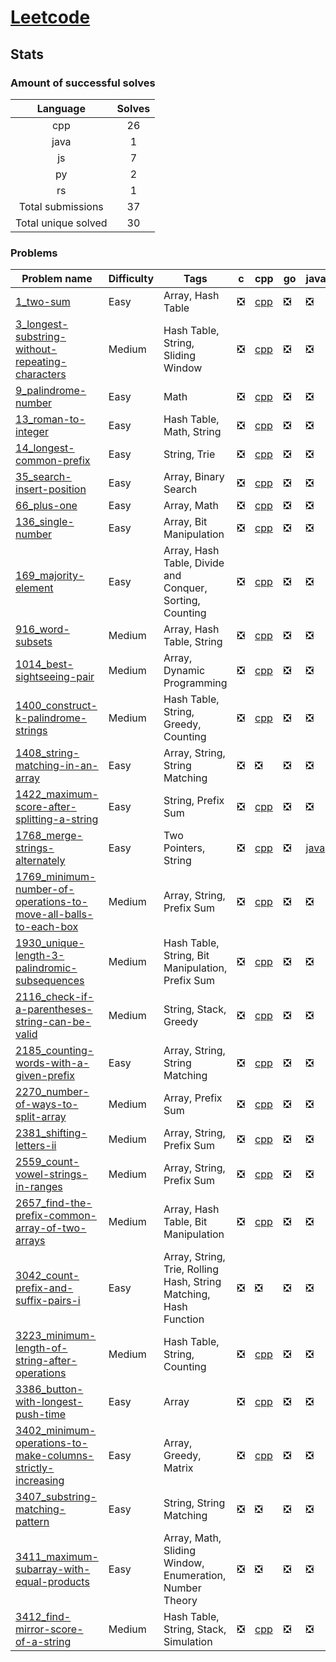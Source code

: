 # [Leetcode](https://leetcode.com/u/hamzahossain/)

## Stats

### Amount of successful solves

|       Language      | Solves |
| :-----------------: | :----: |
|         cpp         |   26   |
|         java        |    1   |
|          js         |    7   |
|          py         |    2   |
|          rs         |    1   |
|  Total submissions  |   37   |
| Total unique solved |   30   |

### Problems

| Problem name                                                                                                                                                | Difficulty | Tags                                                              | c | cpp                                                                                                                                                                    | go | java                                                                                                    | js                                                                                                                  | kt | lua | py                                                                                                                      | rs                                                                                                | swift |
| ----------------------------------------------------------------------------------------------------------------------------------------------------------- | ---------- | ----------------------------------------------------------------- | - | ---------------------------------------------------------------------------------------------------------------------------------------------------------------------- | -- | ------------------------------------------------------------------------------------------------------- | ------------------------------------------------------------------------------------------------------------------- | -- | --- | ----------------------------------------------------------------------------------------------------------------------- | ------------------------------------------------------------------------------------------------- | ----- |
| [1_two-sum](https://leetcode.com/problems/two-sum)                                                                                                          | Easy       | Array, Hash Table                                                 | ❎ | [cpp](<../../solves/leetcode/1_two-sum/CPP 1_two-sum.cpp>)                                                                                                             | ❎  | ❎                                                                                                       | [js](<../../solves/leetcode/1_two-sum/JS 1_two-sum.js>)                                                             | ❎  | ❎   | ❎                                                                                                                       | ❎                                                                                                 | ❎     |
| [3_longest-substring-without-repeating-characters](https://leetcode.com/problems/longest-substring-without-repeating-characters)                            | Medium     | Hash Table, String, Sliding Window                                | ❎ | [cpp](<../../solves/leetcode/3_longest-substring-without-repeating-characters/CPP 3_longest-substring-without-repeating-characters.cpp>)                               | ❎  | ❎                                                                                                       | ❎                                                                                                                   | ❎  | ❎   | ❎                                                                                                                       | ❎                                                                                                 | ❎     |
| [9_palindrome-number](https://leetcode.com/problems/palindrome-number)                                                                                      | Easy       | Math                                                              | ❎ | [cpp](<../../solves/leetcode/9_palindrome-number/CPP 9_palindrome-number.cpp>)                                                                                         | ❎  | ❎                                                                                                       | ❎                                                                                                                   | ❎  | ❎   | ❎                                                                                                                       | ❎                                                                                                 | ❎     |
| [13_roman-to-integer](https://leetcode.com/problems/roman-to-integer)                                                                                       | Easy       | Hash Table, Math, String                                          | ❎ | [cpp](<../../solves/leetcode/13_roman-to-integer/CPP 13_roman-to-integer.cpp>)                                                                                         | ❎  | ❎                                                                                                       | ❎                                                                                                                   | ❎  | ❎   | ❎                                                                                                                       | ❎                                                                                                 | ❎     |
| [14_longest-common-prefix](https://leetcode.com/problems/longest-common-prefix)                                                                             | Easy       | String, Trie                                                      | ❎ | [cpp](<../../solves/leetcode/14_longest-common-prefix/CPP 14_longest-common-prefix.cpp>)                                                                               | ❎  | ❎                                                                                                       | ❎                                                                                                                   | ❎  | ❎   | ❎                                                                                                                       | ❎                                                                                                 | ❎     |
| [35_search-insert-position](https://leetcode.com/problems/search-insert-position)                                                                           | Easy       | Array, Binary Search                                              | ❎ | [cpp](<../../solves/leetcode/35_search-insert-position/CPP 35_search-insert-position.cpp>)                                                                             | ❎  | ❎                                                                                                       | ❎                                                                                                                   | ❎  | ❎   | ❎                                                                                                                       | ❎                                                                                                 | ❎     |
| [66_plus-one](https://leetcode.com/problems/plus-one)                                                                                                       | Easy       | Array, Math                                                       | ❎ | [cpp](<../../solves/leetcode/66_plus-one/CPP 66_plus-one.cpp>)                                                                                                         | ❎  | ❎                                                                                                       | ❎                                                                                                                   | ❎  | ❎   | ❎                                                                                                                       | ❎                                                                                                 | ❎     |
| [136_single-number](https://leetcode.com/problems/single-number)                                                                                            | Easy       | Array, Bit Manipulation                                           | ❎ | [cpp](<../../solves/leetcode/136_single-number/CPP 136_single-number.cpp>)                                                                                             | ❎  | ❎                                                                                                       | ❎                                                                                                                   | ❎  | ❎   | ❎                                                                                                                       | ❎                                                                                                 | ❎     |
| [169_majority-element](https://leetcode.com/problems/majority-element)                                                                                      | Easy       | Array, Hash Table, Divide and Conquer, Sorting, Counting          | ❎ | [cpp](<../../solves/leetcode/169_majority-element/CPP 169_majority-element.cpp>)                                                                                       | ❎  | ❎                                                                                                       | ❎                                                                                                                   | ❎  | ❎   | ❎                                                                                                                       | ❎                                                                                                 | ❎     |
| [916_word-subsets](https://leetcode.com/problems/word-subsets)                                                                                              | Medium     | Array, Hash Table, String                                         | ❎ | [cpp](<../../solves/leetcode/916_word-subsets/CPP 916_word-subsets.cpp>)                                                                                               | ❎  | ❎                                                                                                       | ❎                                                                                                                   | ❎  | ❎   | ❎                                                                                                                       | ❎                                                                                                 | ❎     |
| [1014_best-sightseeing-pair](https://leetcode.com/problems/best-sightseeing-pair)                                                                           | Medium     | Array, Dynamic Programming                                        | ❎ | [cpp](<../../solves/leetcode/1014_best-sightseeing-pair/CPP 1014_best-sightseeing-pair.cpp>)                                                                           | ❎  | ❎                                                                                                       | ❎                                                                                                                   | ❎  | ❎   | ❎                                                                                                                       | ❎                                                                                                 | ❎     |
| [1400_construct-k-palindrome-strings](https://leetcode.com/problems/construct-k-palindrome-strings)                                                         | Medium     | Hash Table, String, Greedy, Counting                              | ❎ | [cpp](<../../solves/leetcode/1400_construct-k-palindrome-strings/CPP 1400_construct-k-palindrome-strings.cpp>)                                                         | ❎  | ❎                                                                                                       | ❎                                                                                                                   | ❎  | ❎   | ❎                                                                                                                       | ❎                                                                                                 | ❎     |
| [1408_string-matching-in-an-array](https://leetcode.com/problems/string-matching-in-an-array)                                                               | Easy       | Array, String, String Matching                                    | ❎ | ❎                                                                                                                                                                      | ❎  | ❎                                                                                                       | [js](<../../solves/leetcode/1408_string-matching-in-an-array/JS 1408_string-matching-in-an-array.js>)               | ❎  | ❎   | ❎                                                                                                                       | ❎                                                                                                 | ❎     |
| [1422_maximum-score-after-splitting-a-string](https://leetcode.com/problems/maximum-score-after-splitting-a-string)                                         | Easy       | String, Prefix Sum                                                | ❎ | [cpp](<../../solves/leetcode/1422_maximum-score-after-splitting-a-string/CPP 1422_maximum-score-after-splitting-a-string.cpp>)                                         | ❎  | ❎                                                                                                       | ❎                                                                                                                   | ❎  | ❎   | ❎                                                                                                                       | ❎                                                                                                 | ❎     |
| [1768_merge-strings-alternately](https://leetcode.com/problems/merge-strings-alternately)                                                                   | Easy       | Two Pointers, String                                              | ❎ | [cpp](<../../solves/leetcode/1768_merge-strings-alternately/CPP 1768_merge-strings-alternately.cpp>)                                                                   | ❎  | [java](<../../solves/leetcode/1768_merge-strings-alternately/JAVA 1768_merge-strings-alternately.java>) | [js](<../../solves/leetcode/1768_merge-strings-alternately/JS 1768_merge-strings-alternately.js>)                   | ❎  | ❎   | [py](<../../solves/leetcode/1768_merge-strings-alternately/PY 1768_merge-strings-alternately.py>)                       | [rs](<../../solves/leetcode/1768_merge-strings-alternately/RS 1768_merge-strings-alternately.rs>) | ❎     |
| [1769_minimum-number-of-operations-to-move-all-balls-to-each-box](https://leetcode.com/problems/minimum-number-of-operations-to-move-all-balls-to-each-box) | Medium     | Array, String, Prefix Sum                                         | ❎ | [cpp](<../../solves/leetcode/1769_minimum-number-of-operations-to-move-all-balls-to-each-box/CPP 1769_minimum-number-of-operations-to-move-all-balls-to-each-box.cpp>) | ❎  | ❎                                                                                                       | ❎                                                                                                                   | ❎  | ❎   | ❎                                                                                                                       | ❎                                                                                                 | ❎     |
| [1930_unique-length-3-palindromic-subsequences](https://leetcode.com/problems/unique-length-3-palindromic-subsequences)                                     | Medium     | Hash Table, String, Bit Manipulation, Prefix Sum                  | ❎ | [cpp](<../../solves/leetcode/1930_unique-length-3-palindromic-subsequences/CPP 1930_unique-length-3-palindromic-subsequences.cpp>)                                     | ❎  | ❎                                                                                                       | ❎                                                                                                                   | ❎  | ❎   | ❎                                                                                                                       | ❎                                                                                                 | ❎     |
| [2116_check-if-a-parentheses-string-can-be-valid](https://leetcode.com/problems/check-if-a-parentheses-string-can-be-valid)                                 | Medium     | String, Stack, Greedy                                             | ❎ | [cpp](<../../solves/leetcode/2116_check-if-a-parentheses-string-can-be-valid/CPP 2116_check-if-a-parentheses-string-can-be-valid.cpp>)                                 | ❎  | ❎                                                                                                       | ❎                                                                                                                   | ❎  | ❎   | ❎                                                                                                                       | ❎                                                                                                 | ❎     |
| [2185_counting-words-with-a-given-prefix](https://leetcode.com/problems/counting-words-with-a-given-prefix)                                                 | Easy       | Array, String, String Matching                                    | ❎ | [cpp](<../../solves/leetcode/2185_counting-words-with-a-given-prefix/CPP 2185_counting-words-with-a-given-prefix.cpp>)                                                 | ❎  | ❎                                                                                                       | [js](<../../solves/leetcode/2185_counting-words-with-a-given-prefix/JS 2185_counting-words-with-a-given-prefix.js>) | ❎  | ❎   | ❎                                                                                                                       | ❎                                                                                                 | ❎     |
| [2270_number-of-ways-to-split-array](https://leetcode.com/problems/number-of-ways-to-split-array)                                                           | Medium     | Array, Prefix Sum                                                 | ❎ | [cpp](<../../solves/leetcode/2270_number-of-ways-to-split-array/CPP 2270_number-of-ways-to-split-array.cpp>)                                                           | ❎  | ❎                                                                                                       | ❎                                                                                                                   | ❎  | ❎   | ❎                                                                                                                       | ❎                                                                                                 | ❎     |
| [2381_shifting-letters-ii](https://leetcode.com/problems/shifting-letters-ii)                                                                               | Medium     | Array, String, Prefix Sum                                         | ❎ | [cpp](<../../solves/leetcode/2381_shifting-letters-ii/CPP 2381_shifting-letters-ii.cpp>)                                                                               | ❎  | ❎                                                                                                       | ❎                                                                                                                   | ❎  | ❎   | ❎                                                                                                                       | ❎                                                                                                 | ❎     |
| [2559_count-vowel-strings-in-ranges](https://leetcode.com/problems/count-vowel-strings-in-ranges)                                                           | Medium     | Array, String, Prefix Sum                                         | ❎ | [cpp](<../../solves/leetcode/2559_count-vowel-strings-in-ranges/CPP 2559_count-vowel-strings-in-ranges.cpp>)                                                           | ❎  | ❎                                                                                                       | ❎                                                                                                                   | ❎  | ❎   | ❎                                                                                                                       | ❎                                                                                                 | ❎     |
| [2657_find-the-prefix-common-array-of-two-arrays](https://leetcode.com/problems/find-the-prefix-common-array-of-two-arrays)                                 | Medium     | Array, Hash Table, Bit Manipulation                               | ❎ | [cpp](<../../solves/leetcode/2657_find-the-prefix-common-array-of-two-arrays/CPP 2657_find-the-prefix-common-array-of-two-arrays.cpp>)                                 | ❎  | ❎                                                                                                       | ❎                                                                                                                   | ❎  | ❎   | ❎                                                                                                                       | ❎                                                                                                 | ❎     |
| [3042_count-prefix-and-suffix-pairs-i](https://leetcode.com/problems/count-prefix-and-suffix-pairs-i)                                                       | Easy       | Array, String, Trie, Rolling Hash, String Matching, Hash Function | ❎ | ❎                                                                                                                                                                      | ❎  | ❎                                                                                                       | [js](<../../solves/leetcode/3042_count-prefix-and-suffix-pairs-i/JS 3042_count-prefix-and-suffix-pairs-i.js>)       | ❎  | ❎   | ❎                                                                                                                       | ❎                                                                                                 | ❎     |
| [3223_minimum-length-of-string-after-operations](https://leetcode.com/problems/minimum-length-of-string-after-operations)                                   | Medium     | Hash Table, String, Counting                                      | ❎ | [cpp](<../../solves/leetcode/3223_minimum-length-of-string-after-operations/CPP 3223_minimum-length-of-string-after-operations.cpp>)                                   | ❎  | ❎                                                                                                       | ❎                                                                                                                   | ❎  | ❎   | ❎                                                                                                                       | ❎                                                                                                 | ❎     |
| [3386_button-with-longest-push-time](https://leetcode.com/problems/button-with-longest-push-time)                                                           | Easy       | Array                                                             | ❎ | [cpp](<../../solves/leetcode/3386_button-with-longest-push-time/CPP 3386_button-with-longest-push-time.cpp>)                                                           | ❎  | ❎                                                                                                       | [js](<../../solves/leetcode/3386_button-with-longest-push-time/JS 3386_button-with-longest-push-time.js>)           | ❎  | ❎   | ❎                                                                                                                       | ❎                                                                                                 | ❎     |
| [3402_minimum-operations-to-make-columns-strictly-increasing](https://leetcode.com/problems/minimum-operations-to-make-columns-strictly-increasing)         | Easy       | Array, Greedy, Matrix                                             | ❎ | [cpp](<../../solves/leetcode/3402_minimum-operations-to-make-columns-strictly-increasing/CPP 3402_minimum-operations-to-make-columns-strictly-increasing.cpp>)         | ❎  | ❎                                                                                                       | ❎                                                                                                                   | ❎  | ❎   | ❎                                                                                                                       | ❎                                                                                                 | ❎     |
| [3407_substring-matching-pattern](https://leetcode.com/problems/substring-matching-pattern)                                                                 | Easy       | String, String Matching                                           | ❎ | ❎                                                                                                                                                                      | ❎  | ❎                                                                                                       | [js](<../../solves/leetcode/3407_substring-matching-pattern/JS 3407_substring-matching-pattern.js>)                 | ❎  | ❎   | ❎                                                                                                                       | ❎                                                                                                 | ❎     |
| [3411_maximum-subarray-with-equal-products](https://leetcode.com/problems/maximum-subarray-with-equal-products)                                             | Easy       | Array, Math, Sliding Window, Enumeration, Number Theory           | ❎ | ❎                                                                                                                                                                      | ❎  | ❎                                                                                                       | ❎                                                                                                                   | ❎  | ❎   | [py](<../../solves/leetcode/3411_maximum-subarray-with-equal-products/PY 3411_maximum-subarray-with-equal-products.py>) | ❎                                                                                                 | ❎     |
| [3412_find-mirror-score-of-a-string](https://leetcode.com/problems/find-mirror-score-of-a-string)                                                           | Medium     | Hash Table, String, Stack, Simulation                             | ❎ | [cpp](<../../solves/leetcode/3412_find-mirror-score-of-a-string/CPP 3412_find-mirror-score-of-a-string.cpp>)                                                           | ❎  | ❎                                                                                                       | ❎                                                                                                                   | ❎  | ❎   | ❎                                                                                                                       | ❎                                                                                                 | ❎     |
